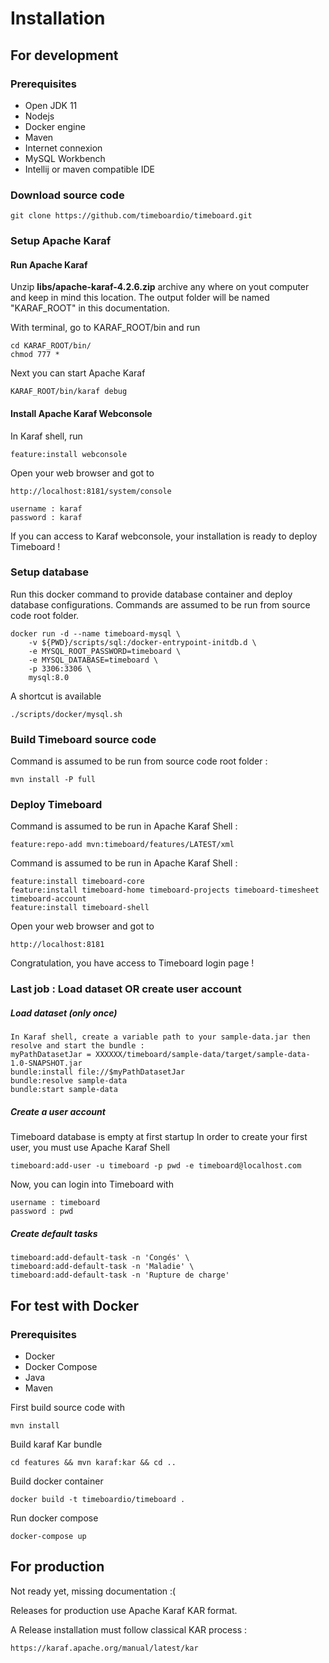 # Installation

## For development

### Prerequisites

- Open JDK 11
- Nodejs
- Docker engine
- Maven
- Internet connexion
- MySQL Workbench
- Intellij or maven compatible IDE

### Download source code

    git clone https://github.com/timeboardio/timeboard.git

### Setup Apache Karaf


#### Run Apache Karaf 
Unzip **libs/apache-karaf-4.2.6.zip** archive any where on yout computer and keep in mind this location.
The output folder will be named "KARAF_ROOT" in this documentation.

With terminal, go to KARAF_ROOT/bin and run 

    cd KARAF_ROOT/bin/
    chmod 777 *
    
Next you can start Apache Karaf

    KARAF_ROOT/bin/karaf debug
    
#### Install Apache Karaf Webconsole

In Karaf shell, run 

    feature:install webconsole
 
Open your web browser and got to 

    http://localhost:8181/system/console
    
    username : karaf
    password : karaf

If you can access to Karaf webconsole, your installation is ready to deploy Timeboard !

### Setup database

Run this docker command to provide database container and deploy database configurations. 
Commands are assumed to be run from source code root folder. 

    docker run -d --name timeboard-mysql \
        -v ${PWD}/scripts/sql:/docker-entrypoint-initdb.d \
        -e MYSQL_ROOT_PASSWORD=timeboard \
        -e MYSQL_DATABASE=timeboard \
        -p 3306:3306 \
        mysql:8.0
        
A shortcut is available 

    ./scripts/docker/mysql.sh
    

### Build Timeboard source code

Command is assumed to be run from source code root folder :

    mvn install -P full   
    

### Deploy Timeboard


Command is assumed to be run in Apache Karaf Shell :

    feature:repo-add mvn:timeboard/features/LATEST/xml


Command is assumed to be run in Apache Karaf Shell :

    feature:install timeboard-core 
    feature:install timeboard-home timeboard-projects timeboard-timesheet  timeboard-account   
    feature:install timeboard-shell

Open your web browser and got to 

    http://localhost:8181
    
Congratulation, you have access to Timeboard login page !

### Last job : Load dataset OR create user account

##### Load dataset (only once)

    In Karaf shell, create a variable path to your sample-data.jar then resolve and start the bundle :
    myPathDatasetJar = XXXXXX/timeboard/sample-data/target/sample-data-1.0-SNAPSHOT.jar
    bundle:install file://$myPathDatasetJar
    bundle:resolve sample-data
    bundle:start sample-data

##### Create a user account

Timeboard database is empty at first startup
In order to create your first user, you must use Apache Karaf Shell 

    timeboard:add-user -u timeboard -p pwd -e timeboard@localhost.com
        
Now, you can login into Timeboard with 

    username : timeboard
    password : pwd      
        
##### Create default tasks 
    timeboard:add-default-task -n 'Congés' \
    timeboard:add-default-task -n 'Maladie' \
    timeboard:add-default-task -n 'Rupture de charge'

## For test with Docker

### Prerequisites

- Docker
- Docker Compose
- Java
- Maven

First build source code with 

    mvn install
    
Build karaf Kar bundle

    cd features && mvn karaf:kar && cd ..
    
Build docker container

    docker build -t timeboardio/timeboard .
        
Run docker compose

    docker-compose up

## For production

Not ready yet, missing documentation :(

Releases for production use Apache Karaf KAR format.

A Release installation must follow classical KAR process : 

    https://karaf.apache.org/manual/latest/kar

